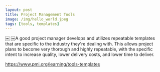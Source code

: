 ```yaml
---
layout: post
title: Project Management Tools
image: /img/hello_world.jpeg
tags: [tools, templates]
---
```

￼
￼A good project manager develops and utilizes repeatable templates that are specific to the industry they're dealing with. This allows project plans to become very thorough and highly repeatable, with the specific intent to increase quality, lower delivery costs, and lower time to deliver.

https://www.pmi.org/learning/tools-templates
